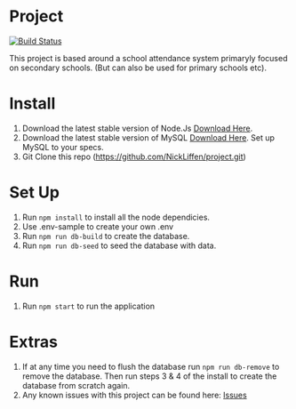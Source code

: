 # Project

[![Build Status](https://travis-ci.com/NickLiffen/project.svg?token=nTmoVpHsSx6vLW8egSuy&branch=master)](https://travis-ci.com/NickLiffen/project)

This project is based around a school attendance system primaryly focused on secondary schools. (But can also be used for primary schools etc).

# Install

1. Download the latest stable version of Node.Js [Download Here](https://nodejs.org/en/).
2. Download the latest stable version of MySQL [Download Here](http://dev.mysql.com/downloads/mysql/). Set up MySQL to your specs. 
3. Git Clone this repo (https://github.com/NickLiffen/project.git)

# Set Up

1. Run `npm install` to install all the node dependicies.
2. Use .env-sample to create your own .env
3. Run `npm run db-build` to create the database.
4. Run `npm run db-seed` to seed the database with data.

# Run

1. Run `npm start` to run the application

# Extras

1. If at any time you need to flush the database run `npm run db-remove` to remove the database. Then run steps 3 & 4 of the install to 
  create the database from scratch again.
1. Any known issues with this project can be found here: [Issues](https://github.com/NickLiffen/project/issues)
